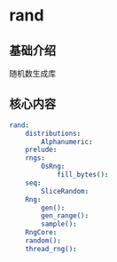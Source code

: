 # rand

## 基础介绍

随机数生成库


## 核心内容
```yaml
rand:
    distributions:
        Alphanumeric:   
    prelude:
    rngs:
        OsRng:
            fill_bytes():
    seq:
        SliceRandom:
    Rng:
        gen():
        gen_range():
        sample():
    RngCore:
    random():
    thread_rng():
```
